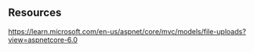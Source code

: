 
## Resources
https://learn.microsoft.com/en-us/aspnet/core/mvc/models/file-uploads?view=aspnetcore-6.0